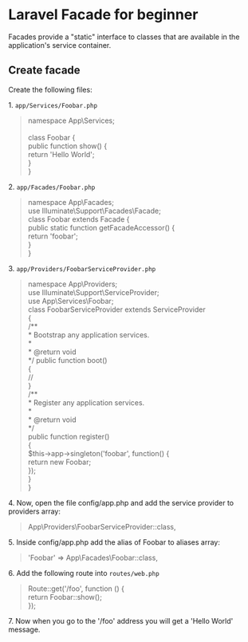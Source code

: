 <h1>Laravel Facade for beginner</h1>
<p>Facades provide a "static" interface to classes that are available in the application's service container.</p>
<h2>Create facade</h2>
<p>Create the following files:</p>
<p>1. <code>app/Services/Foobar.php</code></p>
<blockquote><?php<br/>
namespace App\Services;<br/>
<br/>
class Foobar {<br/>
 public function show() {<br/>
  return 'Hello World';<br/>
}<br/>
}</blockquote>
<p>2. <code>app/Facades/Foobar.php</code></p>
<blockquote><?php<br/>
namespace App\Facades;<br/>
use Illuminate\Support\Facades\Facade;<br/>
class Foobar extends Facade {<br/>
 public static function getFacadeAccessor() {<br/>
  return 'foobar';<br/>
 }<br/>
 }</blockquote>
<p>3. <code>app/Providers/FoobarServiceProvider.php</code></p>
<blockquote><?php<br/>
namespace App\Providers;<br/>
use Illuminate\Support\ServiceProvider;<br/>
use App\Services\Foobar;<br/>
class FoobarServiceProvider extends ServiceProvider<br/>
{<br/>
    /**<br/>
     * Bootstrap any application services.<br/>
     *<br/>
     * @return void<br/>
     */
    public function boot()<br/>
    {<br/>
        //<br/>
    }<br/>
    /**<br/>
     * Register any application services.<br/>
     *<br/>
     * @return void<br/>
     */<br/>
    public function register()<br/>
    {<br/>
        $this->app->singleton('foobar', function() {<br/>
   return new Foobar;<br/>
  });<br/>
    }<br/>
}</blockquote>
<p>4. Now, open the file config/app.php and add the service provider to providers array:</p>
<blockquote>App\Providers\FoobarServiceProvider::class,</blockquote>
<p>5. Inside config/app.php add the alias of Foobar to aliases array:</p>
<blockquote>'Foobar' => App\Facades\Foobar::class,</blockquote>
<p>6. Add the following route into <code>routes/web.php</code></p>
<blockquote>
Route::get('/foo', function () {<br/>
    return Foobar::show();<br/>
});
</blockquote>
<p>7. Now when you go to the '/foo' address you will get a 'Hello World' message.</p>